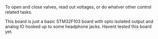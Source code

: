 To open and close valves, read out voltages, or do whatver other control related tasks.

This board is just a basic STM32F103 board with opto isolated output and analog IO hooked up to some headphone jacks. Havent tested this board yet.

